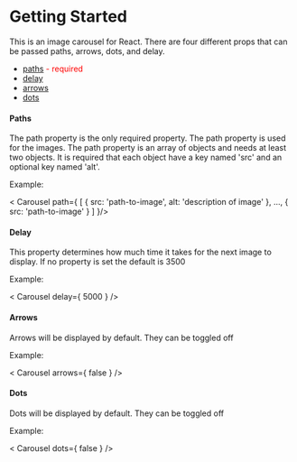 <h1>Getting Started</h1>
<p>This is an image carousel for React. There are four different props that can be passed paths, arrows, dots, and delay.</p>
<ul>
  <li><a href='#paths'>paths</a> <span style='color:red'>- required</span></li>
  <li><a href='#delay'>delay</a></li>
  <li><a href='#arrows'>arrows</a></li>
  <li><a href='#dots'>dots</a></li>
</ul>

<h4 id='paths'>Paths</h4>
<p>The path property is the only required property. The path property is used for the images. The path property is an array of objects and needs at least two objects. It is required that each object have a key named 'src' and an optional key named 'alt'.</p>
<p>Example:</p>
<p>&#60; Carousel path={ [ { src: 'path-to-image', alt: 'description of image' }, ..., { src: 'path-to-image' } ] }/></p>

<h4 id='Delay'>Delay</h4>
<p>This property determines how much time it takes for the next image to display. If no property is set the default is 3500</p>
<p>Example:</p> 
<p>&#60; Carousel delay={ 5000 } /></p>

<h4 id='arrows'>Arrows</h4>
<p>Arrows will be displayed by default. They can be toggled off</p>
<p>Example:</p> 
<p>&#60; Carousel arrows={ false } /></p>

<h4 id='dots'>Dots</h4>
<p>Dots will be displayed by default. They can be toggled off</p>
<p>Example:</p> 
<p>&#60; Carousel dots={ false } /></p>